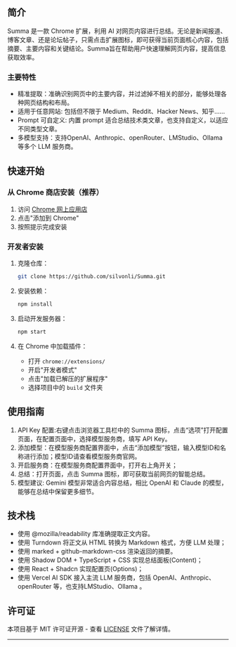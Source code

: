 ## 简介

Summa 是一款 Chrome 扩展，利用 AI 对网页内容进行总结。无论是新闻报道、博客文章、还是论坛帖子，只需点击扩展图标，即可获得当前页面核心内容，包括摘要、主要内容和关键结论。Summa旨在帮助用户快速理解网页内容，提高信息获取效率。

### 主要特性

- 精准提取：准确识别网页中的主要内容，并过滤掉不相关的部分，能够处理各种网页结构和布局。
- 适用于任意网站: 包括但不限于 Medium、Reddit、Hacker News、知乎......
- Prompt 可自定义: 内置 prompt 适合总结技术类文章，也支持自定义，以适应不同类型文章。
- 多模型支持：支持OpenAI、Anthropic、openRouter、LMStudio、Ollama 等多个 LLM 服务商。

## 快速开始

### 从 Chrome 商店安装（推荐）

1. 访问 [Chrome 网上应用店](https://chromewebstore.google.com/detail/summa/ifpcledicmpicocmaggfkegiighkdeog)
2. 点击"添加到 Chrome"
3. 按照提示完成安装

### 开发者安装

1. 克隆仓库：
   ```bash
   git clone https://github.com/silvonli/Summa.git
   ```

2. 安装依赖：
   ```bash
   npm install
   ```

3. 启动开发服务器：
   ```bash
   npm start
   ```

4. 在 Chrome 中加载插件：
   - 打开 `chrome://extensions/`
   - 开启"开发者模式"
   - 点击"加载已解压的扩展程序"
   - 选择项目中的 `build` 文件夹

## 使用指南

1. API Key 配置:右键点击浏览器工具栏中的 Summa 图标，点击“选项”打开配置页面，在配置页面中，选择模型服务商，填写 API Key。
2. 添加模型：在模型服务商配置界面中，点击“添加模型”按钮，输入模型ID和名称进行添加；模型ID请查看模型服务商官网。
3. 开启服务商：在模型服务商配置界面中，打开右上角开关； 
4. 总结：打开页面，点击 Summa 图标，即可获取当前网页的智能总结。
5. 模型建议: Gemini 模型非常适合内容总结，相比 OpenAI 和 Claude 的模型，能够在总结中保留更多细节。


## 技术栈
- 使用 @mozilla/readability 库准确提取正文内容。
- 使用 Turndown 将正文从 HTML 转换为 Markdown 格式，方便 LLM 处理；
- 使用 marked + github-markdown-css 渲染返回的摘要。
- 使用 Shadow DOM + TypeScript + CSS 实现总结面板(Content)；
- 使用 React + Shadcn 实现配置页(Options)；
- 使用 Vercel AI SDK 接入主流 LLM 服务商，包括 OpenAI、Anthropic、 openRouter 等，也支持LMStudio、Ollama 。

## 许可证

本项目基于 MIT 许可证开源 - 查看 [LICENSE](./LICENSE) 文件了解详情。


---
